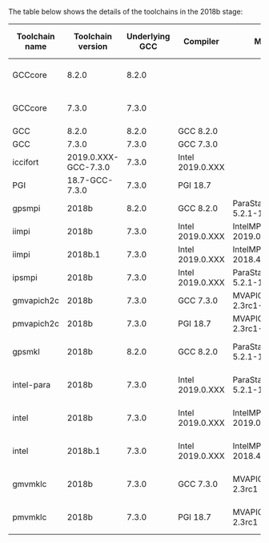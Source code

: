 The table below shows the details of the toolchains in the 2018b stage:

| Toolchain name |     Toolchain version     | Underlying GCC |     Compiler     |          MPI           |   CUDA   | Math libraries |  Includes software from   |                          Notes                           |
|----------------|---------------------------|----------------|------------------|------------------------|----------|----------------|---------------------------|----------------------------------------------------------|
| GCCcore        | 8.2.0                     | 8.2.0          |                  |                        |          |                |                           | Used for boostrapping other compilers and basic software |
| GCCcore        | 7.3.0                     | 7.3.0          |                  |                        |          |                |                           | Used for boostrapping other compilers and basic software |
| GCC            | 8.2.0                     | 8.2.0          | GCC 8.2.0        |                        |          |                | GCCcore                   | Compiler toolchain                                       |
| GCC            | 7.3.0                     | 7.3.0          | GCC 7.3.0        |                        |          |                | GCCcore                   | Compiler toolchain                                       |
| iccifort       | 2019.0.XXX-GCC-7.3.0      | 7.3.0          | Intel 2019.0.XXX |                        |          |                | GCCcore                   | Compiler toolchain                                       |
| PGI            | 18.7-GCC-7.3.0            | 7.3.0          | PGI 18.7         |                        |          |                | GCCcore                   | Compiler toolchain                                       |
| gpsmpi         | 2018b                     | 8.2.0          | GCC 8.2.0        | ParaStationMPI 5.2.1-1 |          |                | GCCcore, GCC              | Compiler+MPI toolchain                                   |
| iimpi          | 2018b                     | 7.3.0          | Intel 2019.0.XXX | IntelMPI 2019.0.XXX    |          |                | GCCcore, iccifort         | Compiler+MPI toolchain                                   |
| iimpi          | 2018b.1                   | 7.3.0          | Intel 2019.0.XXX | IntelMPI 2018.4.XXX    |          |                | GCCcore, iccifort         | Compiler+MPI toolchain                                   |
| ipsmpi         | 2018b                     | 7.3.0          | Intel 2019.0.XXX | ParaStationMPI 5.2.1-1 |          |                | GCCcore, iccifort         | Compiler+MPI toolchain                                   |
| gmvapich2c     | 2018b                     | 7.3.0          | GCC 7.3.0        | MVAPICH2 2.3rc1-GDR    | 10.0.130 |                | GCCcore, GCC              | Compiler+MPI+CUDA toolchain                              |
| pmvapich2c     | 2018b                     | 7.3.0          | PGI 18.7         | MVAPICH2 2.3rc1-GDR    | 10.0.130 |                | GCCcore, PGI              | Compiler+MPI+CUDA toolchain                              |
| gpsmkl         | 2018b                     | 8.2.0          | GCC 8.2.0        | ParaStationMPI 5.2.1-1 |          | MKL 2019.0.XXX | GCCcore, GCC, gpsmpi      | Compiler+MPI+Math toolchain                              |
| intel-para     | 2018b                     | 7.3.0          | Intel 2019.0.XXX | ParaStationMPI 5.2.1-1 |          | MKL 2019.0.XXX | GCCcore, iccifort, ipsmpi | Compiler+MPI+Math toolchain                              |
| intel          | 2018b                     | 7.3.0          | Intel 2019.0.XXX | IntelMPI 2019.0.XXX    |          | MKL 2019.0.XXX | GCCcore, iccifort, iimpi  | Compiler+MPI+Math toolchain                              |
| intel          | 2018b.1                   | 7.3.0          | Intel 2019.0.XXX | IntelMPI 2018.4.XXX    |          | MKL 2019.0.XXX | GCCcore, iccifort, iimpi  | Compiler+MPI+Math toolchain                              |
| gmvmklc        | 2018b                     | 7.3.0          | GCC 7.3.0        | MVAPICH2 2.3rc1 -GDR   | 10.0.130 | MKL 2019.0.XXX | GCCcore, GCC, gmvapich2c  | Compiler+MPI+CUDA+Math toolchain                         |
| pmvmklc        | 2018b                     | 7.3.0          | PGI 18.7         | MVAPICH2 2.3rc1 -GDR   | 10.0.130 | MKL 2019.0.XXX | GCCcore, PGI, pmvapich2c  | Compiler+MPI+CUDA+Math toolchain                         |

